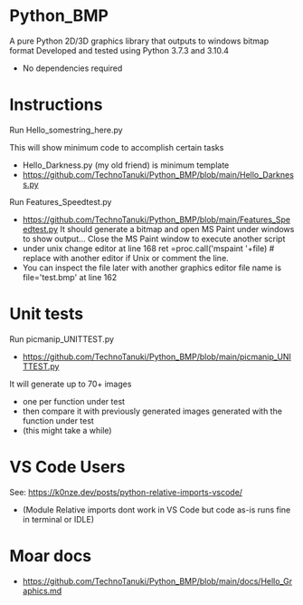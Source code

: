 # Python_BMP
A pure Python 2D/3D graphics library that outputs to windows bitmap format
Developed and tested using Python 3.7.3 and 3.10.4
* No dependencies required

# Instructions

Run Hello_somestring_here.py

This will show minimum code to accomplish certain tasks
* Hello_Darkness.py (my old friend) is minimum template 
* https://github.com/TechnoTanuki/Python_BMP/blob/main/Hello_Darkness.py

Run Features_Speedtest.py
* https://github.com/TechnoTanuki/Python_BMP/blob/main/Features_Speedtest.py
It should generate a bitmap and open MS Paint under windows to show output... 
Close the MS Paint window to execute another script
* under unix 
change editor at line 168
ret =proc.call('mspaint '+file) # replace with another editor if Unix
or comment the line. 
* You can inspect the file later with another graphics editor file name is
file='test.bmp' at line 162

# Unit tests

Run picmanip_UNITTEST.py 
* https://github.com/TechnoTanuki/Python_BMP/blob/main/picmanip_UNITTEST.py 

It will generate up to 70+ images 
* one per function under test 
* then compare it with previously generated images generated with the function under test 
* (this might take a while)

# VS Code Users

See: https://k0nze.dev/posts/python-relative-imports-vscode/
* (Module Relative imports dont work in VS Code but code as-is runs fine in terminal or IDLE)

# Moar docs
* https://github.com/TechnoTanuki/Python_BMP/blob/main/docs/Hello_Graphics.md 





